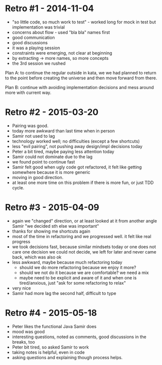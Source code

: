 # Retro #1 - 2014-11-04

* "so little code, so much work to test" - worked long for mock in test but implementation was trivial
* concerns about flow - used "bla bla" names first
* good communication
* good discussions
* it was a playing session
* constraints were emerging, not clear at beginning
* by extracting -> more names, so more concepts
* the 3rd session we rushed

Plan A: to continue the regular outside in kata, we we had planned to return to the point before
creating the universe and then move forward from there.

Plan B: continue with avoiding implementation decisions and mess around more with current way.


# Retro #2 - 2015-03-20

* Pairing was good.
* today more awkward than last time when in person
* Samir not used to lag
* technology worked well; no difficulties (except a few shortcuts)
* less "evil pairing", not pushing away design/impl decisions today
* Peter a bit tired, maybe paying less attention today
* Samir could not dominate due to the lag
* we found point to continue fast
* Samir felt good when ugly code got refactored, it felt like getting somewhere because it is more generic
* moving in good direction.
* at least one more time on this problem if there is more fun, or just TDD cycle.


# Retro #3 - 2015-04-09

* again we "changed" direction, or at least looked at it from another angle
  Samir "we decided sth else was important"
* thanks for showing me shortcuts again
* most of the time in refactoring and we progressed well.
  it felt like real progress
* we took decisions fast, because similar mindsets today or one does not care
  one decision we could not decide, we left for later and never came back, which was also ok
* less awkward, maybe because much refactoring today
  - should we do more refactoring because we enjoy it more?
  - should we not do it because we are comfortable?
  we need a mix
  - maybe need to be explicit and aware of it and when one is tired/anxious, just "ask for some refactoring to relax"
* very nice
* Samir had more lag the second half, difficult to type


# Retro #4 - 2015-05-18

* Peter likes the functional Java Samir does
* mood was good
* interesting questions, noted as comments, good discussions in the breaks, too
* Peter bit tired, so asked Samir to work
* taking notes is helpful, even in code
* asking questions and explaining though process helps.

